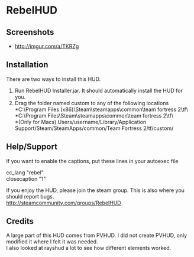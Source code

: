 RebelHUD  
=======  

Screenshots  
--------  

* http://imgur.com/a/TKRZg  

Installation  
--------  

There are two ways to install this HUD.  

 1. Run RebelHUD Installer.jar. It should automatically install the HUD for you.
 2. Drag the folder named custom to any of the following locations
 *C:\Program Files (x86)\Steam\steamapps\common\team fortress 2\tf\  
 *C:\Program Files\Steam\steamapps\common\team fortress 2\tf\  
 *(Only for Macs) Users/username/Library/Application Support/Steam/SteamApps/common/Team Fortress 2/tf/custom/
 
Help/Support  
--------  

If you want to enable the captions, put these lines in your autoexec file  
  
cc_lang "rebel"  
closecaption "1"  
  
If you enjoy the HUD, please join the steam group. This is also where you should report bugs.  
http://steamcommunity.com/groups/RebelHUD  
  
Credits  
--------  
  
A large part of this HUD comes from PVHUD. I did not create PVHUD, only modified it where I felt it was needed.  
I also looked at rayshud a lot to see how different elements worked.  




